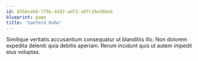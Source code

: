 ```yaml
---
id: 0358ceb0-775b-4482-adf2-a07c19a36beb
blueprint: page
title: 'Sanford Kuhn'
---
```

Similique veritatis accusantium consequatur ut blanditiis illo. Non dolorem expedita deleniti quia debitis aperiam. Rerum incidunt quis ut autem impedit eius voluptas.